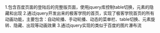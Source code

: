 1.包含百度页面的登陆后的完整版页面，使用jquery库控制table切换，元素的隐藏和出现
2.通过jquery开发出来的极客学院的首页，实现了极客学院首页的所有动画功能，主要包含：自动轮播、手动轮播、动态的菜单栏、table切换、元素旋转、隐藏、出现等动画效果
3.通过jquery实现的类似于百度的图片瀑布流

